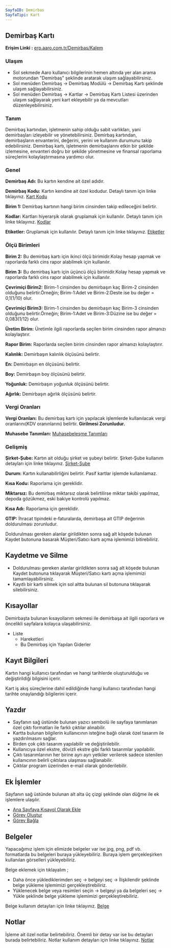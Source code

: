 ```yaml
---
SayfaID: Demirbas
SayfaTipi: Kart
---
```


## Demirbaş Kartı

**Erişim Linki :** [erp.aaro.com.tr/Demirbas/Kalem](erp.aaro.com.tr/Demirbas/Kalem)

### Ulaşım

- Sol sekmede Aaro kullanıcı bilgilerinin hemen altında yer alan arama motorundan "Demirbaş" şeklinde aratarak ulaşım sağlayabilirsiniz.
- Sol menüden Demirbaş -> Demirbaş Modülü -> Demirbaş Kartı şeklinde ulaşım sağlayabilirsiniz. 
- Sol menüden Demirbaş -> Kartlar -> Demirbaş Kartı Listesi üzerinden ulaşım sağlayarak yeni kart ekleyebilir ya da mevcutları düzenleyebilirsiniz.

### Tanım

Demirbaş kartından, işletmenin sahip olduğu sabit varlıkları, yani demirbaşları izleyebilir ve yönetebilirsiniz.
Demirbaş kartından, demirbaşların envanterini, değerini, yerini ve kullanım durumunu takip edebilirsiniz.
Demirbaş kartı, işletmenin demirbaşlarını etkin bir şekilde izlemesine, envanteri doğru bir şekilde yönetmesine ve finansal raporlama süreçlerini kolaylaştırmasına yardımcı olur.

### Genel

**Demirbaş Adı:** Bu kartın kendine ait özel adıdır.

**Demirbaş Kodu:** Kartın kendine ait özel kodudur. Detaylı tanım için linke tıklayınız. [Kart Kodu](../TemelOzellikler/KartKodu.md)

**Birim 1:** Demirbaş kartının hangi birim cinsinden takip edileceğini belirtir.

**Kodlar:** Kartları hiyerarşik olarak gruplamak için kullanılır. Detaylı tanım için linke tıklayınız. [Kodlar](../TemelOzellikler/Kodlar.md)

**Etiketler:** Gruplamak için kullanılır. Detaylı tanım için linke tıklayınız. [Etiketler](../TemelOzellikler/Etiketler.md)

### Ölçü Birimleri

**Birim 2:** Bu demirbaş kartı için ikinci ölçü birimidir.Kolay hesap yapmak ve raporlarda farklı cins rapor alabilmek için kullanılır.

**Birim 3:** Bu demirbaş kartı için üçüncü ölçü birimidir.Kolay hesap yapmak ve raporlarda farklı cins rapor alabilmek için kullanılır.

**Çevrimiçi Birim2:** Birim-1 cinsinden bu demirbaşın kaç Birim-2 cinsinden olduğunu belirtir.Örneğin; Birim-1:Adet ve Birim-2:Deste ise bu değer = 0,1(1/10) olur.

**Çevrimiçi Birim3:** Birim-1 cinsinden bu demirbaşın kaç Birim-3 cinsinden olduğunu belirtir.Örneğin; Birim-1:Adet ve Birim-3:Düzine ise bu değer = 0,083(1/12) olur.

**Üretim Birim:** Üretimle ilgili raporlarda seçilen birim cinsinden rapor almanızı kolaylaştırır.

**Rapor Birim:** Raporlarda seçilen birim cinsinden rapor almanızı kolaylaştırır.

**Kalınlık:** Demirbaşın kalınlık ölçüsünü belirtir.

**En:** Demirbaşın en ölçüsünü belirtir.

**Boy:** Demirbaşın boy ölçüsünü belirtir.

**Yoğunluk:** Demirbaşın yoğunluk ölçüsünü belirtir.

**Ağırlık:** Demirbaşın ağırlık ölçüsünü belirtir.


### Vergi Oranları

**Vergi Oranları:** Bu demirbaş kartı için yapılacak işlemlerde kullanılacak vergi oranlarını(KDV oranınlarını) belirtir. **Girilmesi Zorunludur.**

**Muhasebe Tanımları:** [Muhasebeleşme Tanımları](../TemelOzellikler/MuhasebelesmeTanimlari.md)


### Gelişmiş

**Şirket-Şube:** Kartın ait olduğu şirket ve şubeyi belirtir. Şirket-Şube kullanım detayları için linke tıklayınız. [Şirket-Şube](../TemelOzellikler/SirketSubeKart.md)

**Durum:** Kartın kullanabilirliğini belirtir. Pasif kartlar işlemde kullanılamaz.

**Kısa Kodu:** Raporlama için gereklidir. 

**Miktarsız:** Bu demirbaş miktarsız olarak belirtilirse miktar takibi yapılmaz, depoda gözükmez, eski bakiye kontrolü yapılmaz.

**Kısa Adı:** Raporlama için gereklidir. 

**GTIP:** İhracat tipindeki e-faturalarda, demirbaşa ait GTIP değerinin doldurulması zorunludur.


Doldurulması gereken alanlar girildikten sonra sağ alt köşede bulunan Kaydet butonuna basarak Müşteri/Satıcı kartı açma işlemimizi bitirebiliriz.

## Kaydetme ve Silme

- Doldurulması gereken alanlar girildikten sonra sağ alt köşede bulunan Kaydet butonuna tıklayarak Müşteri/Satıcı kartı açma işlemimizi tamamlayabilirsiniz.
- Kayıtlı bir kartı silmek için sol altta bulunan sil butonuna tıklayarak silebilirsiniz.

## Kısayollar

Demirbaşta bulunan kısayollarım sekmesi ile demirbaşa ait ilgili raporlara ve öncelikli sayfalara kolayca ulaşabilirsiniz.

- Liste 
	- Hareketleri
	- Bu Demirbaş için Yapılan Giderler

## Kayıt Bilgileri

Kartın hangi kullanıcı tarafından ve hangi tarihlerde oluşturulduğu ve değiştirildiği bilgisini içerir.

Kart iş akış süreçlerine dahil edildiğinde hangi kullanıcı tarafından hangi tarihte onaylandığı bilgilerini içerir. 

## Yazdır

- Sayfanın sağ üstünde bulunan yazıcı sembolü ile sayfaya tanımlanan özel çıktı formatları ile farklı çıktılar alınabilir. 
- Kartta bulunan bilgilerin kullanıcının isteğine bağlı olarak özel tasarım ile yazdırılmasını sağlar.
- Birden çok çıktı tasarım yapılabilir ve değiştirilebilir.
- Kullanıcıya özel ekstre, dövizli ekstre gibi farklı tasarımlar yapılabilir.
- Çıktı tasarımlarının her birine ayrı ayrı yetkiler verilerek sadece istenilen kullanıcının belirli çıktılara ulaşması sağlanabilir.
- Çıktılar program üzerinden e-mail olarak gönderilebilir. 

## Ek İşlemler

 Sayfanın sağ üstünde bulunan alt alta üç çizgi şeklinde olan düğme ile ek işlemlere ulaşılır.
- [Ana Sayfaya Kısayol Olarak Ekle](../TemelOzellikler/KisaYollaraEkleme.md)
- [Görev Oluştur]()
- [Görev Bağla]()

## Belgeler

Yapacağımız işlem için elimizde belgeler var ise jpg, png, pdf vb. formatlarda bu belgeleri buraya yükleyebiliriz.
Buraya işlem gerçekleşirken kullanılan görselleri yükleyebiliriz.

Belge eklemek için tıklayalım ;

- Daha önce yüklediklerimden seç -> belgeyi seç -> İlişkilendir şeklinde belge yükleme işlemimizi gerçekleştirebiliriz.
- Yüklenecek belge veya resimleri seçin -> belgeyi ya da belgeleri seç -> Yükle şeklinde belge yükleme işlemimizi gerçekleştirebiliriz.

Belge kullanım detayları için linke tıklayınız. [Belge](../TemelOzellikler/Belgeler.md)


## Notlar

İşleme ait özel notlar belirtebiliriz. 
Önemli bir detay var ise bu detayları burada belirtebiliriz.
Notlar kullanım detayları için linke tıklayınız. [Notlar](../TemelOzellikler/Notlar.md)
